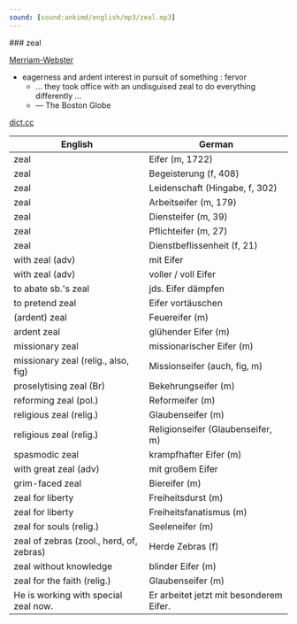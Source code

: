```yaml
---
sound: [sound:ankimd/english/mp3/zeal.mp3]
---
```


\### zeal

[Merriam-Webster](https://www.merriam-webster.com/dictionary/zeal)

- eagerness and ardent interest in pursuit of something : fervor
    - … they took office with an undisguised zeal to do everything differently …
    - — The Boston Globe

[dict.cc](https://www.dict.cc/zeal)

| English        | German       |
| -------------- | ------------ |
| zeal | Eifer (m, 1722) |
| zeal | Begeisterung (f, 408) |
| zeal | Leidenschaft (Hingabe, f, 302) |
| zeal | Arbeitseifer (m, 179) |
| zeal | Diensteifer (m, 39) |
| zeal | Pflichteifer (m, 27) |
| zeal | Dienstbeflissenheit (f, 21) |
| with zeal (adv) | mit Eifer |
| with zeal (adv) | voller / voll Eifer |
| to abate sb.'s zeal | jds. Eifer dämpfen |
| to pretend zeal | Eifer vortäuschen |
| (ardent) zeal | Feuereifer (m) |
| ardent zeal | glühender Eifer (m) |
| missionary zeal | missionarischer Eifer (m) |
| missionary zeal (relig., also, fig) | Missionseifer (auch, fig, m) |
| proselytising zeal (Br) | Bekehrungseifer (m) |
| reforming zeal (pol.) | Reformeifer (m) |
| religious zeal (relig.) | Glaubenseifer (m) |
| religious zeal (relig.) | Religionseifer (Glaubenseifer, m) |
| spasmodic zeal | krampfhafter Eifer (m) |
| with great zeal (adv) | mit großem Eifer |
| grim-faced zeal | Biereifer (m) |
| zeal for liberty | Freiheitsdurst (m) |
| zeal for liberty | Freiheitsfanatismus (m) |
| zeal for souls (relig.) | Seeleneifer (m) |
| zeal of zebras (zool., herd, of, zebras) | Herde Zebras (f) |
| zeal without knowledge | blinder Eifer (m) |
| zeal for the faith (relig.) | Glaubenseifer (m) |
| He is working with special zeal now. | Er arbeitet jetzt mit besonderem Eifer. |

